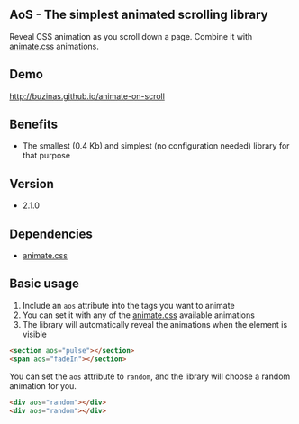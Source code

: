 ## AoS - The simplest animated scrolling library
Reveal CSS animation as you scroll down a page. Combine it with [animate.css](https://github.com/daneden/animate.css) animations.

## Demo
http://buzinas.github.io/animate-on-scroll

## Benefits
- The smallest (0.4 Kb) and simplest (no configuration needed) library for that purpose

## Version
- 2.1.0

## Dependencies
- [animate.css](https://github.com/daneden/animate.css)

## Basic usage
1. Include an `aos` attribute into the tags you want to animate
2. You can set it with any of the [animate.css](http://daneden.github.io/animate.css/) available animations
3. The library will automatically reveal the animations when the element is visible
```html
<section aos="pulse"></section>
<span aos="fadeIn"></section>
```
You can set the `aos` attribute to `random`, and the library will choose a random animation for you.
```html
<div aos="random"></div>
<div aos="random"></div>
```
